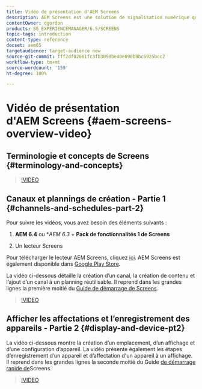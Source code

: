 ```yaml
---
title: Vidéo de présentation d'AEM Screens
description: AEM Screens est une solution de signalisation numérique qui permet aux spécialistes du marketing de publier des expériences digitales dynamiques et interactives sur différents types d’écrans.
contentOwner: dgordon
products: SG_EXPERIENCEMANAGER/6.5/SCREENS
topic-tags: introduction
content-type: reference
docset: aem65
targetaudience: target-audience new
source-git-commit: fff2df02661fc3fb3098be40e090b8bc6925bcc2
workflow-type: tm+mt
source-wordcount: '159'
ht-degree: 100%

---
```



# Vidéo de présentation d&#39;AEM Screens {#aem-screens-overview-video}

## Terminologie et concepts de Screens {#terminology-and-concepts}

>[!VIDEO](https://video.tv.adobe.com/v/21353?quality=9)


## Canaux et plannings de création - Partie 1 {#channels-and-schedules-part-2}

Pour suivre les vidéos, vous avez besoin des éléments suivants :

1. **AEM 6.4** ou **AEM 6.3* + **Pack de fonctionnalités 1 de Screens**

1. Un lecteur Screens

Pour télécharger le lecteur AEM Screens, cliquez [ici](https://download.macromedia.com/screens/). AEM Screens est également disponible dans [Google Play Store](https://play.google.com/store/apps/details?id=com.adobe.aem.screens.player&amp;hl=fr). <!-- LINK IS 404 WITH NO SUITABLE REPLACEMENT See [Installing and Configuring Screens](https://helpx.adobe.com/experience-manager/6-4/help/sites-deploying/configuring-screens-introduction.html) for more details. -->

La vidéo ci-dessous détaille la création d’un canal, la création de contenu et l’ajout d’un canal à un planning réutilisable. Il reprend dans les grandes lignes la première moitié du [Guide de démarrage de Screens](kickstart-for-aem-screens.md).

>[!VIDEO](https://video.tv.adobe.com/v/21387?quality=9)

## Afficher les affectations et l’enregistrement des appareils - Partie 2 {#display-and-device-pt2}

La vidéo ci-dessous montre la création d’un emplacement, d’un affichage et d’une configuration d’appareil. La vidéo présente également les étapes d’enregistrement d’un appareil et d’affectation d&#39;un appareil à un affichage. Il reprend dans les grandes lignes la seconde moitié du Guide [de démarrage rapide de](kickstart-for-aem-screens.md)Screens.

>[!VIDEO](https://video.tv.adobe.com/v/21411?quality=9)


